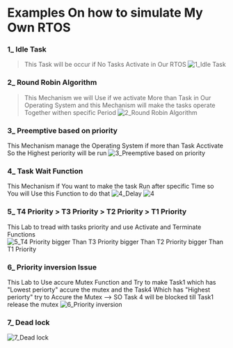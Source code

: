 # Examples On how to simulate My Own RTOS 

### 1_ Idle Task
> This Task will be occur if No Tasks Activate in Our RTOS 
![1_Idle Task](https://github.com/Ephraim-Hedia/Embedded_System_Diploma/assets/74508494/b35ad0df-121c-4ae5-b3ec-9cb033b76af1)


### 2_ Round Robin Algorithm
> This Mechanism we will Use if we activate More than Task in Our Operating System 
> and this Mechanism will make the tasks operate Together withen specific Period
![2_Round Robin Algorithm](https://github.com/Ephraim-Hedia/Embedded_System_Diploma/assets/74508494/cd5109c1-35d6-4fc5-a060-e54a2aa0db3d)


### 3_ Preemptive based on priority
This Mechanism manage the Operating System if more than Task Acctivate
So the Highest periority will be run 
![3_Preemptive based on priority](https://github.com/Ephraim-Hedia/Embedded_System_Diploma/assets/74508494/3b517f55-ee8e-4e19-9ccb-ee04e08015eb)

### 4_ Task Wait Function
This Mechanism if You want to make the task Run after specific Time 
so You will Use this Function to do that
![4_Delay](https://github.com/Ephraim-Hedia/Embedded_System_Diploma/assets/74508494/c93f20b8-b553-4d3f-afd7-0030cd76f156)
![4](https://github.com/Ephraim-Hedia/Embedded_System_Diploma/assets/74508494/8da04fa2-4559-4ee9-9c48-d80a0614dd8b)


### 5_ T4 Priority > T3  Priority  > T2 Priority  > T1 Priority 
This Lab to tread with tasks priority and use Activate and Terminate Functions
![5_T4 Priority bigger Than T3  Priority  bigger Than T2 Priority  bigger Than T1 Priority](https://github.com/Ephraim-Hedia/Embedded_System_Diploma/assets/74508494/37e74cec-94a1-4444-a321-2c0bdca468f1)


### 6_ Priority inversion Issue
This Lab to Use accure Mutex Function 
and Try to make Task1 which has "Lowest periorty" accure the mutex 
and the Task4 Which has "Highest periorty" try to Accure the Mutex --> SO Task 4 will be blocked till Task1 release the mutex 
![6_Priority inversion](https://github.com/Ephraim-Hedia/Embedded_System_Diploma/assets/74508494/133d0665-fe20-46d6-9530-3fc256e392e1)


### 7_ Dead lock
![7_Dead lock](https://github.com/Ephraim-Hedia/Embedded_System_Diploma/assets/74508494/280c2d58-e07f-49e6-af2d-5e8353a50b05)






